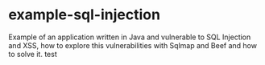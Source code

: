 # example-sql-injection

Example of an application written in Java and vulnerable to SQL Injection and XSS, how to explore this vulnerabilities with Sqlmap and Beef and how to solve it.
test
